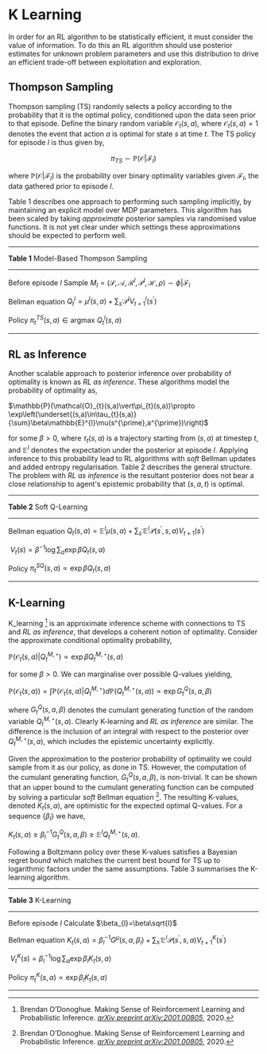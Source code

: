 


# K Learning

In order for an RL algorithm to be statistically efficient, it must consider the value of information. To do this an RL algorithm should use posterior estimates for unknown problem parameters and use this distribution to drive an efficient trade-off between exploitation and exploration.

## Thompson Sampling

Thompson sampling (TS) randomly selects a policy according to the probability that it is the optimal policy, conditioned upon the data seen prior to that episode. Define the binary random variable $\mathcal{O}_{t}(s,a)$, where $\mathcal{O}_{t}(s,a) = 1$ denotes the event that action $a$ is optimal for state $s$ at time $t$. The TS policy for episode $l$ is thus given by,

$$\pi_{TS}\sim \mathbb{P}(\mathcal{O}\vert \mathcal{F}_{l})$$

where $\mathbb{P}(\mathcal{O}\vert \mathcal{F}_{l})$ is the probability over binary optimality variables given $\mathcal{F}_{l}$, the data gathered prior to episode $l$.

Table 1 describes one approach to performing such sampling implicitly, by maintaining an explicit model over MDP parameters. This algorithm has been scaled by taking *approximate* posterior samples via randomised value functions. It is not yet clear under which settings these approximations should be expected to perform well.

---

**Table 1** Model-Based Thompson Sampling

---

Before episode $l$						Sample $M_{l} = (\mathcal{S}, \mathcal{A}, \mathcal{R}^{l}, \mathcal{P}^{l}, \mathcal{H}, \rho)\sim \phi\vert \mathcal{F}_{l}$

Bellman equation					  $Q^{l}_{t} = \mu^{l}(s,a) + \sum_{s^{\prime}}\mathcal{P}^{l}V^{l}_{t+1}(s^{\prime})$

Policy 										   $\pi_{t}^{TS}(s,a)\in \text{argmax }Q^{l}_{t}(s,a)$

---

## RL as Inference

Another scalable approach to posterior inference over probability of optimality is known as *RL as inference*. These algorithms model the probability of optimality as,

$\mathbb{P}(\mathcal{O}_{t}(s,a)\vert\pi_{t}(s,a))\propto \exp\left(\underset{(s,a)\in\tau_{t}(s,a)}{\sum}\beta\mathbb{E}^{l}\mu(s^{\prime},a^{\prime})\right)$

for some $\beta\gt 0$, where $\tau_{t}(s,a)$ is a trajectory starting from $(s,a)$ at timestep $t$, and $\mathbb{E}^{l}$ denotes the expectation under the posterior at episode $l$. Applying inference to this probability lead to RL algorithms with *soft* Bellman updates and added entropy regularisation. Table 2 describes the general structure. The problem with *RL as inference* is the resultant posterior does not bear a close relationship to agent's epistemic probability that $(s,a,t)$ is optimal.

---

**Table 2** Soft Q-Learning

---

Bellman equation					 $Q_{t}(s,a)=\mathbb{E}^{l}\mu(s,a)+\sum_{s^{\prime}}\mathbb{E}^{l}\mathcal{P}(s^{\prime},s,a)V_{t+1}(s^{\prime})$

​													 $V_{t}(s)=\beta^{-1}\log\sum_{a}\exp\beta Q_{t}(s,a)$

Policy 										  $\pi^{SQ}_{t}(s,a)\propto \exp\beta Q_{t}(s,a)$

---

## K-Learning

K_learning [^1] is an approximate inference scheme with connections to TS and *RL as inference*, that develops a coherent notion of optimality. Consider the approximate conditional optimality probability,

$\mathbb{P}(\mathcal{O}_{t}(s,a)\vert Q^{M,\star}_{t})\propto\exp\beta Q^{M,\star}_{t}(s,a)$

for some $\beta\gt 0$. We can marginalise over possible Q-values yielding,

$\mathbb{P}(\mathcal{O}_{t}(s,a))=\int\mathbb{P}(\mathcal{O}_{t}(s,a)\vert Q^{M,\star}_{t})d\mathbb{P}(Q^{M,\star}_{t}(s,a))\propto\exp G^{Q}_{t}(s,a,\beta)$

where $G^{Q}_{t}(s,a,\beta)$ denotes the cumulant generating function of the random variable $Q^{M,\star}_{t}(s,a)$. Clearly K-learning and *RL as inference* are similar. The difference is the inclusion of an integral with respect to the posterior over $Q^{M,\star}_{t}(s,a)$, which includes the epistemic uncertainty explicitly.

Given the approximation to the posterior probability of optimality we could sample from it as our policy, as done in TS. However, the computation of the cumulant generating function, $G^{Q}_{t}(s,a,\beta)$, is non-trivial. It can be shown that an upper bound to the cumulant generating function can be computed by solving a particular *soft* Bellman equation [^1]. The resulting K-values, denoted $K_{t}(s,a)$, are optimistic for the expected optimal Q-values. For a sequence $\{\beta_{l}\}$ we have,

$K_{t}(s,a)\geq \beta^{-1}_{l}G^{Q}_{t}(s,a,\beta)\geq \mathbb{E}^{l}Q^{M,\star}_{t}(s,a)$.

Following a Boltzmann policy over these K-values satisfies a Bayesian regret bound which matches the current best bound for TS up to logarithmic factors under the same assumptions. Table 3 summarises the K-learning algorithm.

---

**Table 3** K-Learning

---

Before episode $l$ 					Calculate $\beta_{l}=\beta\sqrt{l}$

Bellman equation 				 $K_{t}(s,a)=\beta^{-1}_{l}G^{\mu}(s,a,\beta_{l})+\sum_{s^{\prime}}\mathbb{E}^{l}\mathcal{P}(s^{\prime},s,a)V^{K}_{t+1}(s^{\prime})$

​												  $V^{K}_{t}(s)=\beta^{-1}_{l}\log\sum_{a}\exp\beta_{l}K_{t}(s,a)$

Policy 									  $\pi^{K}_{t}(s,a)\propto\exp\beta_{l}K_{t}(s,a)$

---







[^1]: Brendan O’Donoghue. Making Sense of Reinforcement Learning and Probabilistic Inference. [*arXiv preprint arXiv:2001.00805*](https://arxiv.org/pdf/2001.00805.pdf), 2020.
[^2]: Brendan O’Donoghue. Variational Bayesian reinforcement learning with regret bounds. [*arXiv preprint arXiv:1807.09647*](https://arxiv.org/pdf/1807.09647.pdf), 2018. 

